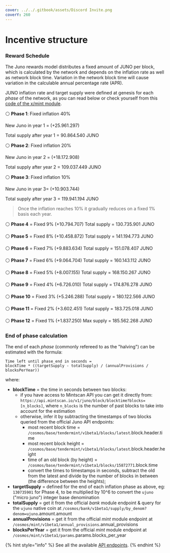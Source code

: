 ```yaml
---
cover: ../../.gitbook/assets/Discord Invite.png
coverY: 260
---
```


# Incentive structure

### Reward Schedule <a href="#8ab1" id="8ab1"></a>

The Juno rewards model distributes a fixed amount of JUNO per block, which is calculated by the network and depends on the inflation rate as well as network block time. Variation in the network block time will cause variation in the calculable annual percentage rate (APR).

JUNO inflation rate and target supply were defined at genesis for each _phase_ of the network, as you can read below or check yourself from this [code of the x/mint module](https://github.com/CosmosContracts/juno/blob/main/x/mint/types/minter.go).

⚪️ **Phase 1**: Fixed inflation 40%

New Juno in year 1 = (+25.961.297)

Total supply after year 1 = 90.864.540 JUNO

⚪️ **Phase 2**: Fixed inflation 20%

New Juno in year 2 = (+18.172.908)

Total supply after year 2 = 109.037.449 JUNO

⚪️ **Phase 3**: Fixed inflation 10%

New Juno in year 3= (+10.903.744)

Total supply after year 3 = 119.941.194 JUNO

> Once the inflation reaches 10% it gradually reduces on a fixed 1% basis each year.

⚪️ **Phase 4** = Fixed 9% (+10.794.707) Total supply = 130.735.901 JUNO

⚪️ **Phase 5** = Fixed 8% (+10.458.872) Total supply = 141.194.773 JUNO

⚪️ **Phase 6** = Fixed 7% (+9.883.634) Total supply = 151.078.407 JUNO

⚪️ **Phase 7** = Fixed 6% (+9.064.704) Total supply = 160.143.112 JUNO

⚪️ **Phase 8** = Fixed 5% (+8.007.155) Total supply = 168.150.267 JUNO

⚪️ **Phase 9** = Fixed 4% (+6.726.010) Total supply = 174.876.278 JUNO

⚪️ **Phase 10** = Fixed 3% (+5.246.288) Total supply = 180.122.566 JUNO

⚪️ **Phase 11** = Fixed 2% (+3.602.451) Total supply = 183.725.018 JUNO

⚪️ **Phase 12** = Fixed 1% (+1.837.250) Max supply = 185.562.268 JUNO


### End of phase calculation

The end of each _phase_ (commonly refereed to as the "halving") can be estimated with the formula:

```
Time left until phase_end in seconds =
blockTime * ((targetSupply - totalSupply) / (annualProvisions / blocksPerYear))
```

where:
- **blockTime** =  the time in seconds between two blocks:
    - if you have access to Mintscan API you can get it directly from: `https://api.mintscan.io/v1/juno/block/blocktime?blocks=[n_blocks]`, where `n_blocks` is the number of past blocks to take into account for the estimation
    - otherwise, infer it by subtracting the timestamps of two blocks queried from the official Juno API endpoints: 
        - most recent block time = `/cosmos/base/tendermint/v1beta1/blocks/latest`.block.header.time
        - most recent block height = `/cosmos/base/tendermint/v1beta1/blocks/latest`.block.header.height
        - time of an old block (by height) = `/cosmos/base/tendermint/v1beta1/blocks/15872771`.block.time
        - convert the times to timestamps in seconds, subtract the old from the latest and divide by the number of blocks in between (the difference between the heights);
- **targetSupply** = defined for the end of each inflation phase as above,  eg: `130735901` for Phase 4, to be multiplied by 10^6 to convert the `ujuno` ("micro juno") integer base denomination
- **totalSupply** = get it from the official _bank_ module endpoint & query for the `ujuno` native coin at `/cosmos/bank/v1beta1/supply/by_denom?denom=ujuno`.amount.amount
- **annualProvisions** = get it from the official _mint_ module endpoint at `/cosmos/mint/v1beta1/annual_provisions`.annual_provisions
- **blocksPerYear** = get it from the official _mint_ module endpoint at `/cosmos/mint/v1beta1/params`.params.blocks_per_year

{% hint style="info" %}
See all the available [API endpoints](../../developer-guides/api-endpoints/).
{% endhint %}